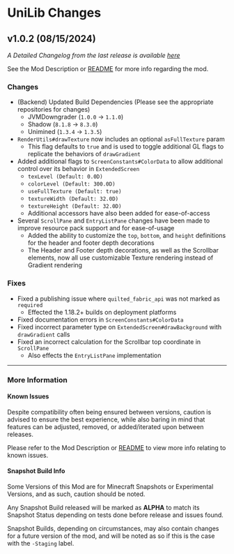 # UniLib Changes

## v1.0.2 (08/15/2024)

_A Detailed Changelog from the last release is
available [here](https://gitlab.com/CDAGaming/UniLib/-/compare/release%2Fv1.0.1...release%2Fv1.0.2)_

See the Mod Description or [README](https://gitlab.com/CDAGaming/UniLib) for more info regarding the mod.

### Changes

* (Backend) Updated Build Dependencies (Please see the appropriate repositories for changes)
    * JVMDowngrader (`1.0.0` -> `1.1.0`)
    * Shadow (`8.1.8` -> `8.3.0`)
    * Unimined (`1.3.4` -> `1.3.5`)
* `RenderUtils#drawTexture` now includes an optional `asFullTexture` param
    * This flag defaults to `true` and is used to toggle additional GL flags to replicate the behaviors
      of `drawGradient`
* Added additional flags to `ScreenConstants#ColorData` to allow additional control over its behavior
  in `ExtendedScreen`
    * `texLevel (Default: 0.0D)`
    * `colorLevel (Default: 300.0D)`
    * `useFullTexture (Default: true)`
    * `textureWidth (Default: 32.0D)`
    * `textureHeight (Default: 32.0D)`
    * Additional accessors have also been added for ease-of-access
* Several `ScrollPane` and `EntryListPane` changes have been made to improve resource pack support and for ease-of-usage
    * Added the ability to customize the `top`, `bottom`, and `height` definitions for the header and footer depth
      decorations
    * The Header and Footer depth decorations, as well as the Scrollbar elements, now all use customizable Texture
      rendering instead of Gradient rendering

### Fixes

* Fixed a publishing issue where `quilted_fabric_api` was not marked as `required`
    * Effected the 1.18.2+ builds on deployment platforms
* Fixed documentation errors in `ScreenConstants#ColorData`
* Fixed incorrect parameter type on `ExtendedScreen#drawBackground` with `drawGradient` calls
* Fixed an incorrect calculation for the Scrollbar top coordinate in `ScrollPane`
    * Also effects the `EntryListPane` implementation

___

### More Information

#### Known Issues

Despite compatibility often being ensured between versions,
caution is advised to ensure the best experience, while also baring in mind that features can be adjusted, removed, or
added/iterated upon between releases.

Please refer to the Mod Description or [README](https://gitlab.com/CDAGaming/UniLib) to view more info relating
to known issues.

#### Snapshot Build Info

Some Versions of this Mod are for Minecraft Snapshots or Experimental Versions, and as such, caution should be noted.

Any Snapshot Build released will be marked as **ALPHA** to match its Snapshot Status depending on tests done before
release
and issues found.

Snapshot Builds, depending on circumstances, may also contain changes for a future version of the mod, and will be noted
as so if this is the case with the `-Staging` label.
